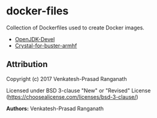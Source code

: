 # docker-files
Collection of Dockerfiles used to create Docker images.

- [OpenJDK-Devel](openjdk-devel)
- [Crystal-for-buster-armhf](crystal-for-buster-armhf)


## Attribution

Copyright (c) 2017 Venkatesh-Prasad Ranganath

Licensed under BSD 3-clause "New" or "Revised" License (https://choosealicense.com/licenses/bsd-3-clause/)

**Authors:** Venkatesh-Prasad Ranganath

